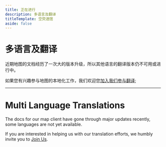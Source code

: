 ```yaml
---
title: 正在进行
description: 多语言及翻译
titleTemplate: 空荧酒馆
aside: false
---
```


# 多语言及翻译

近期地图的文档经历了一次大的版本升级，所以其他语言的翻译版本仍不可用或进行中。

如果您有兴趣参与地图的本地化工作，我们欢迎您[加入我们参与翻译](./join.md);

<MediaIntroduction 
  media="self"
  text="回到中文首页"
  link="../index"
/>

---

# Multi Language Translations

The docs for our map client have gone through major updates recently, some languages are not yet available.

If you are interested in helping us with our translation efforts, we humbly invite you to [Join Us](./join.md).

<MediaIntroduction 
  media="self"
  text="Go to the English Home Page"
  link="../en/index"
/>
